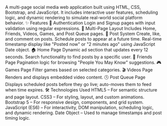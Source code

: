 A multi-page social media web application built using HTML, CSS, Bootstrap, and JavaScript. 
It includes interactive user features, scheduling logic, and dynamic rendering to simulate real-world social platform behavior. 
✨ Features 
🔐 Authentication Login and Signup pages with input validation using regular expressions. 
📄 Multi-Page Layout Includes Home, Friends, Videos, Games, and Post Queue pages. 
📝 Post System Create, like, and comment on posts. Schedule posts to appear at a future time. Real-time timestamp display like "Posted now" or "2 minutes ago" using JavaScript Date object. 
🏠 Home Page Dynamic ad section that updates every 12 seconds. Search functionality to find posts by a specific user. 
👥 Friends Page Pagination logic for browsing "People You May Know" suggestions.
🎮 Games Page Filter games based on selected categories. 
🎬 Videos Page Renders and displays embedded video content.
🕓 Post Queue Page Displays scheduled posts before they go live; auto-moves them to feed when time expires. 
🛠️ Technologies Used 
HTML5 – For semantic structure and page layout. 
CSS3 – For styling, layout, and custom animations.
Bootstrap 5 – For responsive design, components, and grid system. 
JavaScript (ES6) – For interactivity, DOM manipulation, scheduling logic, and dynamic rendering.
Date Object – Used to manage timestamps and post timing logic.
